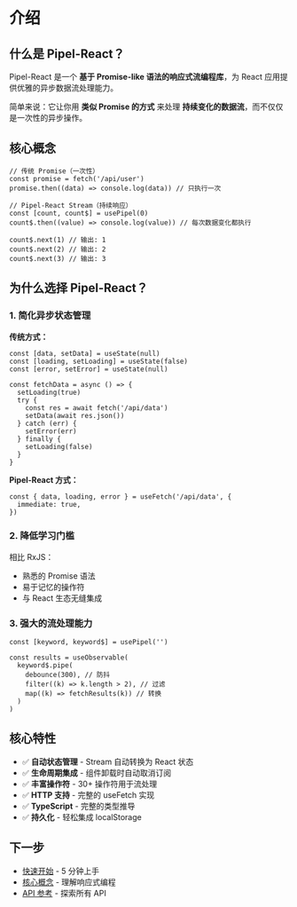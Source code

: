 # 介绍

## 什么是 Pipel-React？

Pipel-React 是一个 **基于 Promise-like 语法的响应式流编程库**，为 React 应用提供优雅的异步数据流处理能力。

简单来说：它让你用 **类似 Promise 的方式** 来处理 **持续变化的数据流**，而不仅仅是一次性的异步操作。

## 核心概念

```tsx
// 传统 Promise（一次性）
const promise = fetch('/api/user')
promise.then((data) => console.log(data)) // 只执行一次

// Pipel-React Stream（持续响应）
const [count, count$] = usePipel(0)
count$.then((value) => console.log(value)) // 每次数据变化都执行

count$.next(1) // 输出: 1
count$.next(2) // 输出: 2
count$.next(3) // 输出: 3
```

## 为什么选择 Pipel-React？

### 1. 简化异步状态管理

**传统方式：**

```tsx
const [data, setData] = useState(null)
const [loading, setLoading] = useState(false)
const [error, setError] = useState(null)

const fetchData = async () => {
  setLoading(true)
  try {
    const res = await fetch('/api/data')
    setData(await res.json())
  } catch (err) {
    setError(err)
  } finally {
    setLoading(false)
  }
}
```

**Pipel-React 方式：**

```tsx
const { data, loading, error } = useFetch('/api/data', {
  immediate: true,
})
```

### 2. 降低学习门槛

相比 RxJS：

- 熟悉的 Promise 语法
- 易于记忆的操作符
- 与 React 生态无缝集成

### 3. 强大的流处理能力

```tsx
const [keyword, keyword$] = usePipel('')

const results = useObservable(
  keyword$.pipe(
    debounce(300), // 防抖
    filter((k) => k.length > 2), // 过滤
    map((k) => fetchResults(k)) // 转换
  )
)
```

## 核心特性

- ✅ **自动状态管理** - Stream 自动转换为 React 状态
- ✅ **生命周期集成** - 组件卸载时自动取消订阅
- ✅ **丰富操作符** - 30+ 操作符用于流处理
- ✅ **HTTP 支持** - 完整的 useFetch 实现
- ✅ **TypeScript** - 完整的类型推导
- ✅ **持久化** - 轻松集成 localStorage

## 下一步

- [快速开始](/cn/guide/quick) - 5 分钟上手
- [核心概念](/cn/guide/reactive) - 理解响应式编程
- [API 参考](/cn/core/usePipel/) - 探索所有 API
